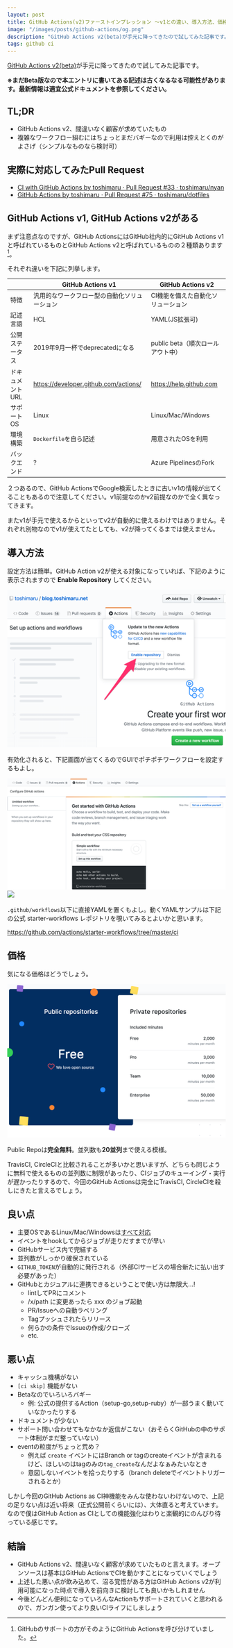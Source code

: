 ```yaml
---
layout: post
title: GitHub Actions(v2)ファーストインプレッション 〜v1との違い、導入方法、価格、良い点・悪い点〜
image: "/images/posts/github-actions/og.png"
description: "GitHub Actions v2(beta)が手元に降ってきたので試してみた記事です。 ※まだBeta版なので本エントリに書いてある記述は古くなるなる可能性があります。最新情報は適宜公式ドキュメントを参照してください。 TL;DR GitHub Actions v2、間違いなく顧客が求めていたもの 複雑なワークフロー組むにはちょっとまだバギーなので利用は控えとくのがよさげ（シンプルなものなら検討可） GitHub Actions v1, GitHub Actions v2がある まず注意点なのですが、GitHub ActionsにはGitHub社内的にGitHub Actions v1と呼ばれているものとGitHub Actions v2と呼ばれているものの２種類あります。それぞれ違いを下記に列挙します。"
tags: github ci
---
```


[GitHub Actions v2(beta)](https://github.com/features/actions)が手元に降ってきたので試してみた記事です。

**※まだBeta版なので本エントリに書いてある記述は古くなるなる可能性があります。最新情報は適宜公式ドキュメントを参照してください。**

## TL;DR

- GitHub Actions v2、間違いなく顧客が求めていたもの
- 複雑なワークフロー組むにはちょっとまだバギーなので利用は控えとくのがよさげ（シンプルなものなら検討可）

## 実際に対応してみたPull Request

- [CI with GitHub Actions by toshimaru · Pull Request #33 · toshimaru/nyan](https://github.com/toshimaru/nyan/pull/33)
- [GitHub Actions by toshimaru · Pull Request #75 · toshimaru/dotfiles](https://github.com/toshimaru/dotfiles/pull/75)

## GitHub Actions v1, GitHub Actions v2がある

まず注意点なのですが、GitHub ActionsにはGitHub社内的にGitHub Actions v1と呼ばれているものとGitHub Actions v2と呼ばれているものの２種類あります[^1]。

それぞれ違いを下記に列挙します。

|    | GitHub Actions v1 | GitHub Actions v2 |
| -- | -- | -- |
| 特徴 | 汎用的なワークフロー型の自動化ソリューション | CI機能を備えた自動化ソリューション |
| 記述言語 | HCL | YAML(JS拡張可) |
| 公開ステータス | 2019年9月一杯でdeprecatedになる | public beta（順次ロールアウト中） |
| ドキュメントURL | https://developer.github.com/actions/ | https://help.github.com |
| サポートOS | Linux | Linux/Mac/Windows |
| 環境構築 | `Dockerfile`を自ら記述 | 用意されたOSを利用 |
| バックエンド | ? | Azure PipelinesのFork |

２つあるので、GitHub ActionsでGoogle検索したときに古いv1の情報が出てくることもあるので注意してください。v1前提なのかv2前提なのかで全く異なってきます。

またv1が手元で使えるからといってv2が自動的に使えるわけではありません。それぞれ別物なのでv1が使えてたとしても、v2が降ってくるまでは使えません。

## 導入方法

設定方法は簡単。GitHub Action v2が使える対象になっていれば、下記のように表示されますので **Enable Repository** してください。

![](/images/posts/github-actions/enable.png)

有効化されると、下記画面が出てくるのでGUIでポチポチワークフローを設定するもよし。

![](/images/posts/github-actions/get-started.png)
![](../getti)

`.github/workflows`以下に直接YAMLを置くもよし。動くYAMLサンプルは下記の公式 starter-workflows レポジトリを覗いてみるとよいかと思います。

https://github.com/actions/starter-workflows/tree/master/ci

## 価格

気になる価格はどうでしょう。

![](/images/posts/github-actions/price.png)

Public Repoは**完全無料**。並列数も**20並列**まで使える模様。

TravisCI, CircleCIと比較されることが多いかと思いますが、どちらも同じように無料で使えるものの並列数に制限があったり、CIジョブのキューイング・実行が遅かったりするので、今回のGitHub Actionsは完全にTravisCI, CircleCIを殺しにきたと言えるでしょう。

## 良い点

- 主要OSであるLinux/Mac/Windowsは[すべて対応](https://help.github.com/en/articles/virtual-environments-for-github-actions#supported-virtual-environments)
- イベントをhookしてからジョブが走りだすまでが早い
- GitHubサービス内で完結する
- 並列数がしっかり確保されている
- `GITHUB_TOKEN`が自動的に発行される（外部CIサービスの場合新たに払い出す必要があった）
- GitHubとカジュアルに連携できるということで使い方は無限大...!
  - lintしてPRにコメント
  - /x/path に変更あったら xxx のジョブ起動
  - PR/Issueへの自動ラベリング
  - Tagプッシュされたらリリース
  - 何らかの条件でIssueの作成/クローズ
  - etc.

## 悪い点

- キャッシュ機構がない
- `[ci skip]` 機能がない
- Betaなのでいろいろバギー
  - 例: 公式の提供するAction（setup-go,setup-ruby）が一部うまく動いていなかったりする
- ドキュメントが少ない
- サポート問い合わせてもなかなか返信がこない（おそらくGitHubの中のサポート体制がまだ整っていない）
- eventの粒度がちょっと荒め？
  - 例えば `create` イベントにはBranch or tagのcreateイベントが含まれるけど、ほしいのはtagのみの`tag_create`なんだよなぁみたいなとき
  - 意図しないイベントを拾ったりする（branch deleteでイベントトリガーされるとか）

しかし今回のGitHub Actions as CI神機能をみんな使わないわけないので、上記の足りない点は近い将来（正式公開前くらいには）、大体直ると考えています。なので僕はGitHub Action as CIとしての機能強化はわりと楽観的にのんびり待っている感じです。

## 結論

- GitHub Actions v2、間違いなく顧客が求めていたものと言えます。オープンソースは基本はGitHub ActionsでCIを動かすことになっていくでしょう
- 上述した悪い点が飲み込めて、沼る覚悟がある方はGitHub Actions v2が利用可能になった時点で導入を前向きに検討しても良いかもしれません
- 今後どんどん便利になっていろんなActionもサポートされていくと思われるので、ガンガン使ってより良いCIライフにしましょう

[^1]: GitHubのサポートの方がそのようにGitHub Actionsを呼び分けていました。
